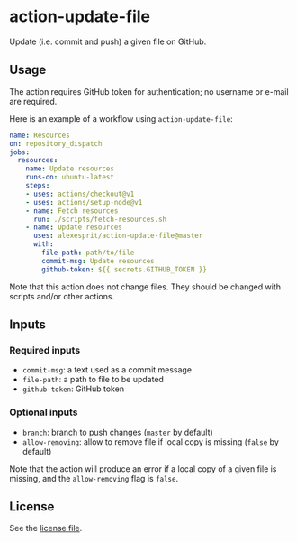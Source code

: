 # action-update-file

Update (i.e. commit and push) a given file on GitHub.

## Usage

The action requires GitHub token for authentication; no username or e-mail are required.

Here is an example of a workflow using `action-update-file`: 
```yml
name: Resources
on: repository_dispatch
jobs:
  resources:
    name: Update resources
    runs-on: ubuntu-latest
    steps:
    - uses: actions/checkout@v1
    - uses: actions/setup-node@v1
    - name: Fetch resources
      run: ./scripts/fetch-resources.sh
    - name: Update resources
      uses: alexesprit/action-update-file@master
      with:
        file-path: path/to/file
        commit-msg: Update resources
        github-token: ${{ secrets.GITHUB_TOKEN }}
```

Note that this action does not change files. They should be changed with scripts and/or other actions.

## Inputs

### Required inputs

- `commit-msg`: a text used as a commit message
- `file-path`: a path to file to be updated
- `github-token`: GitHub token

### Optional inputs

- `branch`: branch to push changes (`master` by default)
- `allow-removing`: allow to remove file if local copy is missing
  (`false` by default)

Note that the action will produce an error if a local copy of a given file is missing, and the `allow-removing` flag is `false`.

## License

See the [license file][License].

[License]: https://github.com/alexesprit/action-update-file/blob/master/LICENSE.md
